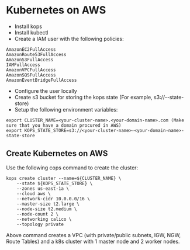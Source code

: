 # Kubernetes on AWS
- Install kops
- Install kubectl
- Create a IAM user with the following policies:
```
AmazonEC2FullAccess
AmazonRoute53FullAccess
AmazonS3FullAccess
IAMFullAccess
AmazonVPCFullAccess
AmazonSQSFullAccess
AmazonEventBridgeFullAccess
```
- Configure the user locally
- Create s3 bucket for storing the kops state (For example, s3://<your-cluster-name>-<your-domain-name>-state-store)
- Setup the following environment variables:
```
export CLUSTER_NAME=<your-cluster-name>.<your-domain-name>.com (Make sure that you have a domain procured in AWS)
export KOPS_STATE_STORE=s3://<your-cluster-name>-<your-domain-name>-state-store
```

## Create Kubernetes on AWS

Use the following cops command to create the cluster:

```
kops create cluster --name=${CLUSTER_NAME} \
    --state ${KOPS_STATE_STORE} \
    --zones us-east-1a \
    --cloud aws \
    --network-cidr 10.0.0.0/16 \
    --master-size t2.large \
    --node-size t2.medium \
    --node-count 2 \
    --networking calico \
    --topology private
```

Above command creates a VPC (with private/public subnets, IGW, NGW, Route Tables) and a k8s cluster with 1 master node and 2 worker nodes. 